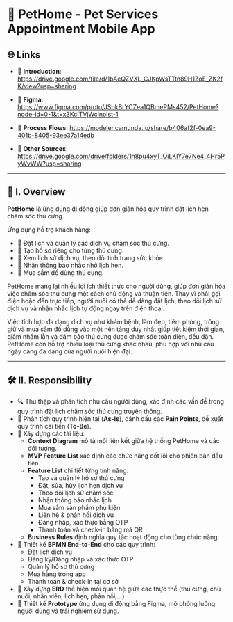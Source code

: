 # 🐾 PetHome - Pet Services Appointment Mobile App

## 🌐 Links

- 🔗 **Introduction**: https://drive.google.com/file/d/1bAeQZVXL_CJKpWsTTtn89H1ZoE_ZK2fK/view?usp=sharing
  
- 🎨 **Figma**: https://www.figma.com/proto/JSbkBrYCZea1QBmePMs452/PetHome?node-id=0-1&t=x3KcITVjWclnoIst-1
  
- 🔄 **Process Flows**: https://modeler.camunda.io/share/b406af2f-0ea9-401b-8405-93ee37a14edb
  
- 📁 **Other Sources**: https://drive.google.com/drive/folders/1n8pu4xyT_QiLKlY7e7Ne4_4Hr5PyWvWW?usp=sharing

---

## 📝 I. Overview

**PetHome** là ứng dụng di động giúp đơn giản hóa quy trình đặt lịch hẹn chăm sóc thú cưng.

Ứng dụng hỗ trợ khách hàng:
- 📅 Đặt lịch và quản lý các dịch vụ chăm sóc thú cưng.
- 🐶 Tạo hồ sơ riêng cho từng thú cưng.
- 📖 Xem lịch sử dịch vụ, theo dõi tình trạng sức khỏe.
- 🔔 Nhận thông báo nhắc nhở lịch hẹn.
- 🛒 Mua sắm đồ dùng thú cưng.

PetHome mang lại nhiều lợi ích thiết thực cho người dùng, giúp đơn giản hóa việc chăm sóc thú cưng một cách chủ động và thuận tiện. Thay vì phải gọi điện hoặc đến trực tiếp, người nuôi có thể dễ dàng đặt lịch, theo dõi lịch sử dịch vụ và nhận nhắc lịch tự động ngay trên điện thoại.

Việc tích hợp đa dạng dịch vụ như khám bệnh, làm đẹp, tiêm phòng, trông giữ và mua sắm đồ dùng vào một nền tảng duy nhất giúp tiết kiệm thời gian, giảm nhầm lẫn và đảm bảo thú cưng được chăm sóc toàn diện, đều đặn. PetHome còn hỗ trợ nhiều loại thú cưng khác nhau, phù hợp với nhu cầu ngày càng đa dạng của người nuôi hiện đại.

---

## 🛠️ II. Responsibility

- 🔍 Thu thập và phân tích nhu cầu người dùng, xác định các vấn đề trong quy trình đặt lịch chăm sóc thú cưng truyền thống.
- 🧩 Phân tích quy trình hiện tại (**As-Is**), đánh dấu các **Pain Points**, đề xuất quy trình cải tiến (**To-Be**).
- 📄 Xây dựng các tài liệu:
  - **Context Diagram** mô tả mối liên kết giữa hệ thống PetHome và các đối tượng.
  - **MVP Feature List** xác định các chức năng cốt lõi cho phiên bản đầu tiên.
  - **Feature List** chi tiết từng tính năng:
    - Tạo và quản lý hồ sơ thú cưng
    - Đặt, sửa, hủy lịch hẹn dịch vụ
    - Theo dõi lịch sử chăm sóc
    - Nhận thông báo nhắc lịch
    - Mua sắm sản phẩm phụ kiện
    - Liên hệ & phản hồi dịch vụ
    - Đăng nhập, xác thực bằng OTP
    - Thanh toán và check-in bằng mã QR
  - **Business Rules** định nghĩa quy tắc hoạt động cho từng chức năng.
- 🔄 Thiết kế **BPMN End-to-End** cho các quy trình:
  - Đặt lịch dịch vụ
  - Đăng ký/Đăng nhập và xác thực OTP
  - Quản lý hồ sơ thú cưng
  - Mua hàng trong app
  - Thanh toán & check-in tại cơ sở
- 🔗 Xây dựng **ERD** thể hiện mối quan hệ giữa các thực thể (thú cưng, chủ nuôi, nhân viên, lịch hẹn, phản hồi,...)
- 🎨 Thiết kế **Prototype** ứng dụng di động bằng Figma, mô phỏng luồng người dùng và trải nghiệm sử dụng.
